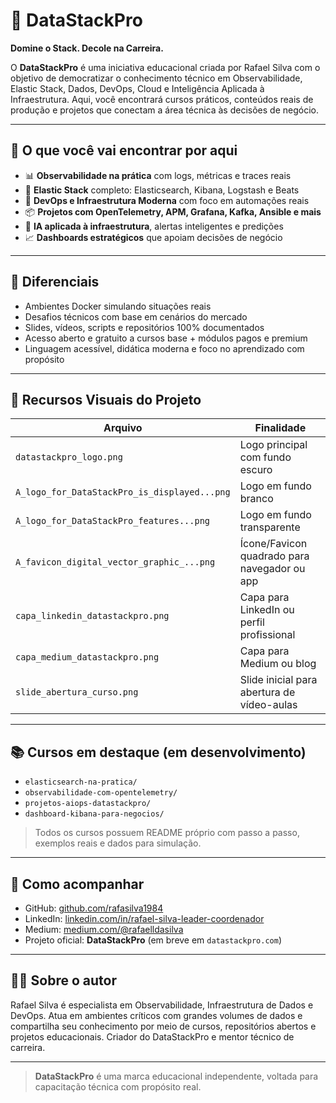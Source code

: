 
# 🚀 DataStackPro

**Domine o Stack. Decole na Carreira.**

O **DataStackPro** é uma iniciativa educacional criada por Rafael Silva com o objetivo de democratizar o conhecimento técnico em Observabilidade, Elastic Stack, Dados, DevOps, Cloud e Inteligência Aplicada à Infraestrutura. Aqui, você encontrará cursos práticos, conteúdos reais de produção e projetos que conectam a área técnica às decisões de negócio.

---

## 🔎 O que você vai encontrar por aqui

- 📊 **Observabilidade na prática** com logs, métricas e traces reais
- 🧠 **Elastic Stack** completo: Elasticsearch, Kibana, Logstash e Beats
- 🧰 **DevOps e Infraestrutura Moderna** com foco em automações reais
- 📦 **Projetos com OpenTelemetry, APM, Grafana, Kafka, Ansible e mais**
- 🤖 **IA aplicada à infraestrutura**, alertas inteligentes e predições
- 📈 **Dashboards estratégicos** que apoiam decisões de negócio

---

## 🧭 Diferenciais

- Ambientes Docker simulando situações reais
- Desafios técnicos com base em cenários do mercado
- Slides, vídeos, scripts e repositórios 100% documentados
- Acesso aberto e gratuito a cursos base + módulos pagos e premium
- Linguagem acessível, didática moderna e foco no aprendizado com propósito

---

## 📁 Recursos Visuais do Projeto

| Arquivo                                          | Finalidade                                  |
|--------------------------------------------------|----------------------------------------------|
| `datastackpro_logo.png`                          | Logo principal com fundo escuro              |
| `A_logo_for_DataStackPro_is_displayed...png`     | Logo em fundo branco                         |
| `A_logo_for_DataStackPro_features...png`         | Logo em fundo transparente                   |
| `A_favicon_digital_vector_graphic_...png`        | Ícone/Favicon quadrado para navegador ou app |
| `capa_linkedin_datastackpro.png`                 | Capa para LinkedIn ou perfil profissional    |
| `capa_medium_datastackpro.png`                   | Capa para Medium ou blog                     |
| `slide_abertura_curso.png`                       | Slide inicial para abertura de vídeo-aulas   |

---

## 📚 Cursos em destaque (em desenvolvimento)

- `elasticsearch-na-pratica/`
- `observabilidade-com-opentelemetry/`
- `projetos-aiops-datastackpro/`
- `dashboard-kibana-para-negocios/`

> Todos os cursos possuem README próprio com passo a passo, exemplos reais e dados para simulação.

---

## 📡 Como acompanhar

- GitHub: [github.com/rafasilva1984](https://github.com/rafasilva1984)
- LinkedIn: [linkedin.com/in/rafael-silva-leader-coordenador](https://linkedin.com/in/rafael-silva-leader-coordenador)
- Medium: [medium.com/@rafaelldasilva](https://medium.com/@rafaelldasilva)
- Projeto oficial: **DataStackPro** (em breve em `datastackpro.com`)

---

## 👨‍🏫 Sobre o autor

Rafael Silva é especialista em Observabilidade, Infraestrutura de Dados e DevOps. Atua em ambientes críticos com grandes volumes de dados e compartilha seu conhecimento por meio de cursos, repositórios abertos e projetos educacionais. Criador do DataStackPro e mentor técnico de carreira.

---

> **DataStackPro** é uma marca educacional independente, voltada para capacitação técnica com propósito real.
